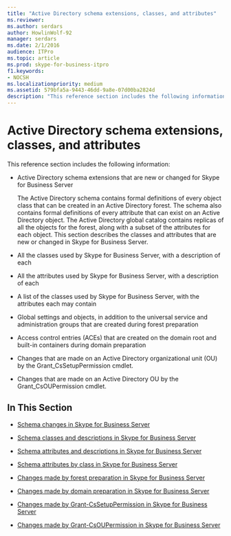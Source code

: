 ```yaml
---
title: "Active Directory schema extensions, classes, and attributes"
ms.reviewer: 
ms.author: serdars
author: HowlinWolf-92
manager: serdars
ms.date: 2/1/2016
audience: ITPro
ms.topic: article
ms.prod: skype-for-business-itpro
f1.keywords:
- NOCSH
ms.localizationpriority: medium
ms.assetid: 579bfa5a-9443-46dd-9a8e-07d00ba2824d
description: "This reference section includes the following information:"
---
```


# Active Directory schema extensions, classes, and attributes
 
This reference section includes the following information: 
  
- Active Directory schema extensions that are new or changed for Skype for Business Server
    
    The Active Directory schema contains formal definitions of every object class that can be created in an Active Directory forest. The schema also contains formal definitions of every attribute that can exist on an Active Directory object. The Active Directory global catalog contains replicas of all the objects for the forest, along with a subset of the attributes for each object. This section describes the classes and attributes that are new or changed in Skype for Business Server.
    
- All the classes used by Skype for Business Server, with a description of each
    
- All the attributes used by Skype for Business Server, with a description of each
    
- A list of the classes used by Skype for Business Server, with the attributes each may contain
    
- Global settings and objects, in addition to the universal service and administration groups that are created during forest preparation
    
- Access control entries (ACEs) that are created on the domain root and built-in containers during domain preparation
    
- Changes that are made on an Active Directory organizational unit (OU) by the Grant_CsSetupPermission cmdlet.
    
- Changes that are made on an Active Directory OU by the Grant_CsOUPermission cmdlet.
    
## In This Section

- [Schema changes in Skype for Business Server](schema-changes.md)
    
- [Schema classes and descriptions in Skype for Business Server](schema-classes-and-descriptions.md)
    
- [Schema attributes and descriptions in Skype for Business Server](schema-attributes-and-descriptions.md)
    
- [Schema attributes by class in Skype for Business Server](schema-attributes-by-class.md)
    
- [Changes made by forest preparation in Skype for Business Server](changes-made-by-forest-preparation.md)
    
- [Changes made by domain preparation in Skype for Business Server](changes-made-by-domain-preparation.md)
    
- [Changes made by Grant-CsSetupPermission in Skype for Business Server](changes-made-by-grant-cssetuppermission.md)
    
- [Changes made by Grant-CsOUPermission in Skype for Business Server](changes-made-by-grant-csoupermission.md)
    

